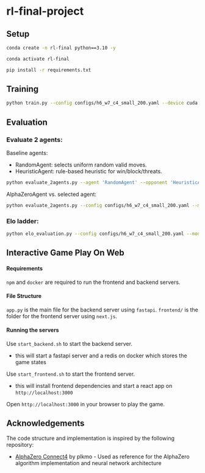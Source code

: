 # rl-final-project

## Setup

```bash
conda create -n rl-final python==3.10 -y
```

```bash
conda activate rl-final
```

```bash
pip install -r requirements.txt
```

## Training

```bash
python train.py --config configs/h6_w7_c4_small_200.yaml --device cuda
```

## Evaluation

### Evaluate 2 agents:
Baseline agents:
- RandomAgent: selects uniform random valid moves.
- HeuristicAgent: rule-based heuristic for win/block/threats.
```bash
python evaluate_2agents.py --agent 'RandomAgent' --opponent 'HeuristicAgent'
```

AlphaZeroAgent vs. selected agent:
```bash
python evaluate_2agents.py --config configs/h6_w7_c4_small_200.yaml --model_checkpoint final_ckpt/h6_w7_c4_current_net_small_200_step80000.pth --opponent <pick an agent>
```

### Elo ladder:
```bash
python elo_evaluation.py --config configs/h6_w7_c4_small_200.yaml --model_checkpoint final_ckpt/h6_w7_c4_current_net_small_200_step80000.pth
```

## Interactive Game Play On Web

#### Requirements
`npm` and `docker` are required to run the frontend and backend servers.

#### File Structure
`app.py` is the main file for the backend server using `fastapi`.
`frontend/` is the folder for the frontend server using `next.js`.

#### Running the servers
Use `start_backend.sh` to start the backend server.  
- this will start a fastapi server and a redis on docker which stores the game states

Use `start_frontend.sh` to start the frontend server.
- this will install frontend dependencies and start a react app on `http://localhost:3000`

Open `http://localhost:3000` in your browser to play the game.

## Acknowledgements

The code structure and implementation is inspired by the following repository:
- [AlphaZero Connect4](https://github.com/plkmo/AlphaZero_Connect4) by plkmo - Used as reference for the AlphaZero algorithm implementation and neural network architecture